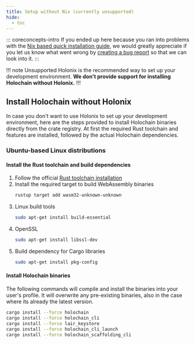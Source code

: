 ```yaml
---
title: Setup without Nix (currently unsupported)
hide:
  - toc
---
```


::: coreconcepts-intro
If you ended up here because you ran into problems with the [Nix based quick installation guide](/quick-start/), we would greatly appreciate if you let us know what went wrong by [creating a bug report](https://github.com/holochain/docs-pages/issues/new/choose) so that we can look into it.
:::

!!! note Unsupported
Holonix is the recommended way to set up your development environment.
**We don't provide support for installing Holochain without Holonix.**
!!!

## Install Holochain without Holonix

In case you don't want to use Holonix to set up your development environment, here are the steps provided to install Holochain binaries directly
from the crate registry. At first the required Rust toolchain and features are installed, followed by the actual Holochain dependencies.


### Ubuntu-based Linux distributions

#### Install the Rust toolchain and build dependencies

1. Follow the official [Rust toolchain installation](https://www.rust-lang.org/tools/install)
1. Install the required target to build WebAssembly binaries
    ```bash
    rustup target add wasm32-unknown-unknown
    ```
1. Linux build tools
    ```bash
    sudo apt-get install build-essential
    ```
1. OpenSSL
    ```bash
    sudo apt-get install libssl-dev
    ```
1. Build dependency for Cargo libraries
    ```bash
    sudo apt-get install pkg-config
    ```

#### Install Holochain binaries

The following commands will compile and install the binaries into your user's profile.
It will overwrite any pre-existing binaries, also in the case where its already the latest version.

```bash
cargo install --force holochain
cargo install --force holochain_cli
cargo install --force lair_keystore
cargo install --force holochain_cli_launch
cargo install --force holochain_scaffolding_cli
```
